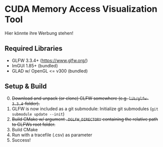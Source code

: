 # CUDA Memory Access Visualization Tool
Hier könnte ihre Werbung stehen!

## Required Libraries
- GLFW 3.3.4+ (https://www.glfw.org/)
- ImGUI 1.85+ (bundled)
- GLAD w/ OpenGL <= v300 (bundled)

## Setup & Build
0. ~~Download and unpack (or clone) GLFW somewhere (e.g. `lib/glfw-3.3.4`-folder).~~
1. GLFW is now included as a git submodule: Initialize git submodules (`git submodule update --init`)
2. ~~Build CMake w/ argument `-DGLFW_DIRECTORY` containing the relative path to GLFWs root folder.~~
3. Build CMake
4. Run with a tracefile (.csv) as parameter
5. Success!